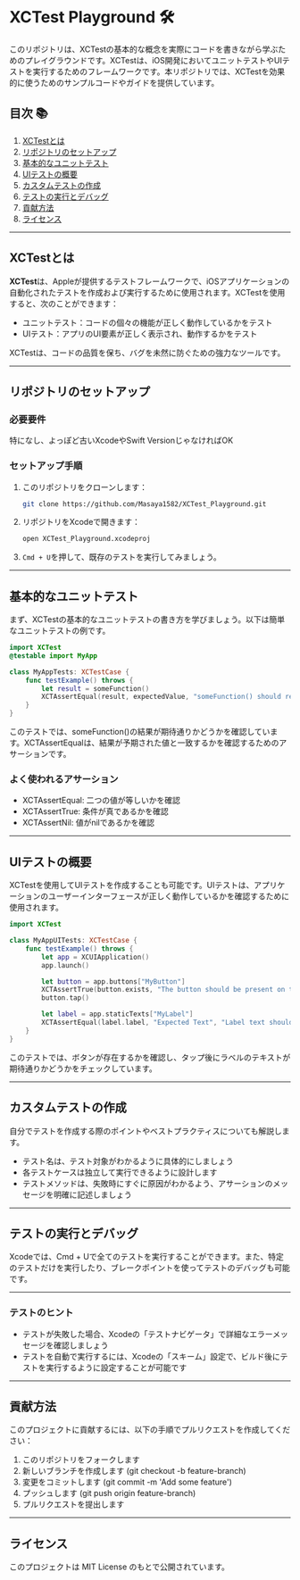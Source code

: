 # XCTest Playground 🛠️

このリポジトリは、XCTestの基本的な概念を実際にコードを書きながら学ぶためのプレイグラウンドです。XCTestは、iOS開発においてユニットテストやUIテストを実行するためのフレームワークです。本リポジトリでは、XCTestを効果的に使うためのサンプルコードやガイドを提供しています。

## 目次 📚
1. [XCTestとは](#XCTestとは)
2. [リポジトリのセットアップ](#リポジトリのセットアップ)
3. [基本的なユニットテスト](#基本的なユニットテスト)
4. [UIテストの概要](#UIテストの概要)
5. [カスタムテストの作成](#カスタムテストの作成)
6. [テストの実行とデバッグ](#テストの実行とデバッグ)
7. [貢献方法](#貢献方法)
8. [ライセンス](#ライセンス)

---

## XCTestとは

**XCTest**は、Appleが提供するテストフレームワークで、iOSアプリケーションの自動化されたテストを作成および実行するために使用されます。XCTestを使用すると、次のことができます：

- ユニットテスト：コードの個々の機能が正しく動作しているかをテスト
- UIテスト：アプリのUI要素が正しく表示され、動作するかをテスト

XCTestは、コードの品質を保ち、バグを未然に防ぐための強力なツールです。

---

## リポジトリのセットアップ

### 必要要件

特になし、よっぽど古いXcodeやSwift VersionじゃなければOK

### セットアップ手順
1. このリポジトリをクローンします：
    ```bash
    git clone https://github.com/Masaya1582/XCTest_Playground.git
    ```

2. リポジトリをXcodeで開きます：
    ```bash
    open XCTest_Playground.xcodeproj
    ```

3. `Cmd + U`を押して、既存のテストを実行してみましょう。

---

## 基本的なユニットテスト

まず、XCTestの基本的なユニットテストの書き方を学びましょう。以下は簡単なユニットテストの例です。

```swift
import XCTest
@testable import MyApp

class MyAppTests: XCTestCase {
    func testExample() throws {
        let result = someFunction()
        XCTAssertEqual(result, expectedValue, "someFunction() should return the expected value.")
    }
}
```

このテストでは、someFunction()の結果が期待通りかどうかを確認しています。XCTAssertEqualは、結果が予期された値と一致するかを確認するためのアサーションです。

### よく使われるアサーション

- XCTAssertEqual: 二つの値が等しいかを確認
- XCTAssertTrue: 条件が真であるかを確認
- XCTAssertNil: 値がnilであるかを確認

---

## UIテストの概要

XCTestを使用してUIテストを作成することも可能です。UIテストは、アプリケーションのユーザーインターフェースが正しく動作しているかを確認するために使用されます。

``` Swift
import XCTest

class MyAppUITests: XCTestCase {
    func testExample() throws {
        let app = XCUIApplication()
        app.launch()

        let button = app.buttons["MyButton"]
        XCTAssertTrue(button.exists, "The button should be present on the screen.")
        button.tap()

        let label = app.staticTexts["MyLabel"]
        XCTAssertEqual(label.label, "Expected Text", "Label text should change after button tap.")
    }
}
```

このテストでは、ボタンが存在するかを確認し、タップ後にラベルのテキストが期待通りかどうかをチェックしています。

---

## カスタムテストの作成

自分でテストを作成する際のポイントやベストプラクティスについても解説します。

- テスト名は、テスト対象がわかるように具体的にしましょう
- 各テストケースは独立して実行できるように設計します
- テストメソッドは、失敗時にすぐに原因がわかるよう、アサーションのメッセージを明確に記述しましょう

---

## テストの実行とデバッグ

Xcodeでは、Cmd + Uで全てのテストを実行することができます。また、特定のテストだけを実行したり、ブレークポイントを使ってテストのデバッグも可能です。

---

### テストのヒント

- テストが失敗した場合、Xcodeの「テストナビゲータ」で詳細なエラーメッセージを確認しましょう
- テストを自動で実行するには、Xcodeの「スキーム」設定で、ビルド後にテストを実行するように設定することが可能です

---

## 貢献方法

このプロジェクトに貢献するには、以下の手順でプルリクエストを作成してください：

1. このリポジトリをフォークします
2. 新しいブランチを作成します (git checkout -b feature-branch)
3. 変更をコミットします (git commit -m 'Add some feature')
4. プッシュします (git push origin feature-branch)
5. プルリクエストを提出します

---

## ライセンス

このプロジェクトは MIT License のもとで公開されています。

